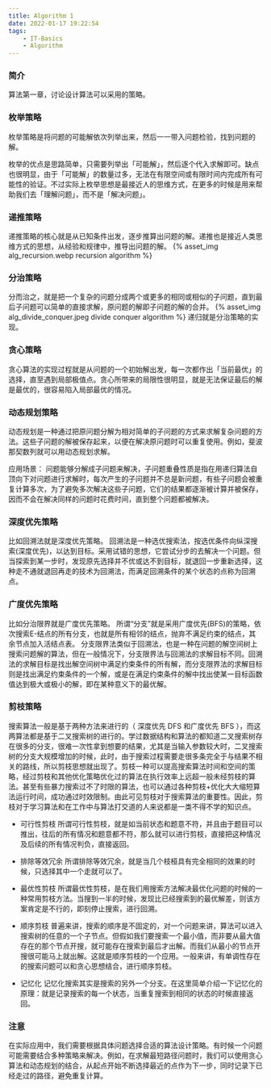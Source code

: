 ```yaml
---
title: Algorithm 1
date: 2022-01-17 19:22:54
tags: 
    - IT-Basics
    - Algorithm
---
```


### 简介
算法第一章，讨论设计算法可以采用的策略。


### 枚举策略
枚举策略是将问题的可能解依次列举出来，然后一一带入问题检验，找到问题的解。

枚举的优点是思路简单，只需要列举出「可能解」，然后逐个代入求解即可。缺点也很明显，由于「可能解」的数量过多，无法在有限空间或有限时间内完成所有可能性的验证。不过实际上枚举思想是最接近人的思维方式，在更多的时候是用来帮助我们去「理解问题」，而不是「解决问题」。


### 递推策略
递推策略的核心就是从已知条件出发，逐步推算出问题的解。递推也是接近人类思维方式的思想，从经验和规律中，推导出问题的解。
{% asset_img alg_recursion.webp recursion algorithm %}


### 分治策略
分而治之，就是把一个复杂的问题分成两个或更多的相同或相似的子问题，直到最后子问题可以简单的直接求解，原问题的解即子问题的解的合并。
{% asset_img alg_divide_conquer.jpeg divide conquer algorithm %}
递归就是分治策略的实现。


### 贪心策略
贪心算法的实现过程就是从问题的一个初始解出发，每一次都作出「当前最优」的选择，直至遇到局部极值点。贪心所带来的局限性很明显，就是无法保证最后的解是最优的，很容易陷入局部最优的情况。


### 动态规划策略
动态规划是一种通过把原问题分解为相对简单的子问题的方式来求解复杂问题的方法。这些子问题的解被保存起来，以便在解决原问题时可以重复使用。例如，斐波那契数列就可以用动态规划求解。

应用场景：
问题能够分解成子问题来解决，子问题重叠性质是指在用递归算法自顶向下对问题进行求解时，每次产生的子问题并不总是新问题，有些子问题会被重复计算多次，为了避免多次解决这些子问题，它们的结果都逐渐被计算并被保存，因而不会在解决同样的问题时花费时间，直到整个问题都被解决。


### 深度优先策略
比如回溯法就是深度优先策略。
回溯法是一种选优搜索法，按选优条件向纵深搜索(深度优先)，以达到目标。采用试错的思想，它尝试分步的去解决一个问题。但当探索到某一步时，发现原先选择并不优或达不到目标，就退回一步重新选择，这种走不通就退回再走的技术为回溯法，而满足回溯条件的某个状态的点称为回溯点。


### 广度优先策略
比如分治限界就是广度优先策略。
所谓“分支”就是采用广度优先(BFS)的策略，依次搜索E-结点的所有分支，也就是所有相邻的结点，抛弃不满足约束的结点，其余节点加入活结点表。
分支限界法类似于回溯法，也是一种在问题的解空间树上搜索问题解的算法，但在一般情况下，分支限界法与回溯法的求解目标不同。回溯法的求解目标是找出解空间树中满足约束条件的所有解，而分支限界法的求解目标则是找出满足约束条件的一个解，或是在满足约束条件的解中找出使某一目标函数值达到极大或极小的解，即在某种意义下的最优解。


### 剪枝策略
搜索算法一般是基于两种方法来进行的（ 深度优先 DFS 和广度优先 BFS ），而这两算法都是基于二叉搜索树的进行的。学过数据结构和算法的都知道二叉搜索树存在很多的分支，很难一次性拿到想要的结果，尤其是当输入参数较大时，二叉搜索树的分支大规模增加的时候，此时，由于搜索过程需要走很多条完全于与结果不相关的路线，所以剪枝思想就出现了。剪枝一种可以提高搜索算法时间和空间的策略，经过剪枝和其他优化策略优化过的算法在执行效率上远超一般未经剪枝的算法。甚至有些暴力搜索过不了时限的算法，也可以通过各种剪枝+优化大大缩短算法运行时间，成功通过时效限制。由此可见剪枝对于搜索算法的重要性。因此，剪枝对于学习算法和在工作中与算法打交道的人来说都是一类不得不学的知识点。

- 可行性剪枝
所谓可行性剪枝，就是如当前状态和题意不符，并且由于题目可以推出，往后的所有情况和题意都不符，那么就可以进行剪枝，直接把这种情况及后续的所有情况判负，直接返回。

- 排除等效冗余
所谓排除等效冗余，就是当几个枝桠具有完全相同的效果的时候，只选择其中一个走就可以了。

- 最优性剪枝
所谓最优性剪枝，是在我们用搜索方法解决最优化问题的时候的一种常用剪枝方法。当搜到一半的时候，发现比已经搜索到的最优解差，则该方案肯定是不行的，即刻停止搜索，进行回溯。

- 顺序剪枝
普遍来讲，搜索的顺序是不固定的，对一个问题来讲，算法可以进入搜索树的任意的一个子节点。但假如我们要搜索一个最小值，而非要从最大值存在的那个节点开搜，就可能存在搜索到最后才出解。而我们从最小的节点开搜很可能马上就出解。这就是顺序剪枝的一个应用。一般来讲，有单调性存在的搜索问题可以和贪心思想结合，进行顺序剪枝。

- 记忆化
记忆化搜索其实是搜索的另外一个分支。在这里简单介绍一下记忆化的原理：就是记录搜索的每一个状态，当重复搜索到相同的状态的时候直接返回。


### 注意
在实际应用中，我们需要根据具体问题选择合适的算法设计策略。有时候一个问题可能需要结合多种策略来解决。例如，在求解最短路径问题时，我们可以使用贪心算法和动态规划的结合，从起点开始不断选择最近的点作为下一步，同时记录下已经走过的路径，避免重复计算。





















